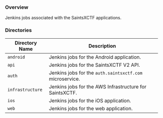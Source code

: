 ### Overview

Jenkins jobs associated with the SaintsXCTF applications.

### Directories

| Directory Name                | Description                                                           |
|-------------------------------|-----------------------------------------------------------------------|
| `android`                     | Jenkins jobs for the Android application.                             |
| `api`                         | Jenkins jobs for the SaintsXCTF V2 API.                               |
| `auth`                        | Jenkins jobs for the `auth.saintsxctf.com` microservice.              |
| `infrastructure`              | Jenkins jobs for the AWS Infrastructure for SaintsXCTF.               |
| `ios`                         | Jenkins jobs for the iOS application.                                 |
| `web`                         | Jenkins jobs for the web application.                                 |